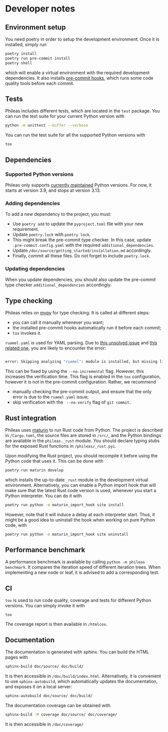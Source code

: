 # Developer notes

## Environment setup

You need poetry in order to setup the development environment. Once it is
installed, simply run

```sh
poetry install
poetry run pre-commit install
poetry shell
```

which will enable a virtual environment with the required development
dependencies. It also installs [pre-commit hooks](https://pre-commit.com),
which runs some code quality tools before each commit.

## Tests

Phileas includes different tests, which are located in the `test` package. You
can run the test suite for your current Python version with

```sh
python -m unittest --buffer --verbose
```

You can run the test suite for all the supported Python versions with

```sh
tox
```

## Dependencies

### Supported Python versions

Phileas only supports
[currently maintained](https://devguide.python.org/versions/) Python versions.
For now, it starts at version 3.9, and stops at version 3.13.

### Adding dependencies

To add a new dependency to the project, you must:

 - Use `poetry add` to update the `pyproject.toml` file with your new
   requirement.
 - Update `poetry.lock` with `poetry lock`.
 - This might break the pre-commit type checker. In this case, update
   `.pre-commit.config.yaml` with the required `additional_dependencies`.
 - Update `/doc/source/getting_started/installation.md` accordingly.
 - Finally, commit all these files. Do not forget to include `poetry.lock`.

### Updating dependencies

When you update dependencies, you should also update the pre-commit type checker
`additional_dependencies` accordingly.

## Type checking

Phileas relies on [mypy](https://www.mypy-lang.org) for type checking. It is
called at different steps:

 - you can call it manually whenever you want;
 - the installed pre-commit hooks automatically run it before each commit;
 - `tox` invokes it.

`ruamel.yaml` is used for YAML parsing. Due to
[this unsolved issue](https://github.com/python/mypy/issues/7276) and
[this related one](https://sourceforge.net/p/ruamel-yaml/tickets/328), you are
likely to encounter the error:

```sh

error: Skipping analyzing "ruamel": module is installed, but missing library stubs or py.typed marker  [import-untyped]
```

This can be fixed by using the `--no-incremental` flag. However, this increases
the verification time. This flag is enabled in the `tox` configuration, however
it is not in the pre-commit configuration. Rather, we recommend

 - manually checking the pre-commit output, and ensure that the only error is
   due to the `ruamel.yaml` issue;
 - skip verification with the ` --no-verify` flag of `git commit`.

## Rust integration

Phileas uses [maturin](https://www.maturin.rs/) to run Rust code from Python.
The project is described in `/Cargo.toml`, the source files are stored in
`/src/`, and the Python bindings are available in the `phileas._rust` module.
You should declare typing stubs for the exposed Rust functions in
`/phileas/_rust.pyi`.

Upon modifying the Rust project, you should recompile it before using the Python
code that uses it. This can be done with

```sh
poetry run maturin develop
```

which installs the up-to-date `_rust` module in the development virtual
environment. Alternatively, you can enable a Python import hook that will make
sure that the latest Rust code version is used, whenever you start a Python
interpreter. You can do it with

```sh
poetry run python -m maturin_import_hook site install
```

However, note that it will induce a delay at each interpreter start. Thus, it
might be a good idea to uninstall the hook when working on pure Python code,
with

```sh
poetry run python -m maturin_import_hook site uninstall
```

## Performance benchmark

A performance benchmark is available by calling `python -m phileas benchmark`.
It compares the iteration speed of different iteration trees. When implementing
a new node or leaf, it is advised to add a corresponding test.

## CI

`tox` is used to run code quality, coverage and tests for different Python
versions. You can simply invoke it with

```
tox
```

The coverage report is then available in `/htmlcov`.

## Documentation

The documentation is generated with sphinx. You can build the HTML pages with

```sh
sphinx-build doc/source/ doc/build/
```

It is then accessible in `/doc/build/index.html`. Alternatively, it is
convenient to use `sphinx-autobuild`, which automatically updates the
documentation, and exposes it on a local server:

```sh
sphinx-autobuild doc/source/ doc/build/
```

The documentation coverage can be obtained with

```sh
sphinx-build -M coverage doc/source/ doc/coverage/
```

It is then accessible in `/doc/coverage/`
